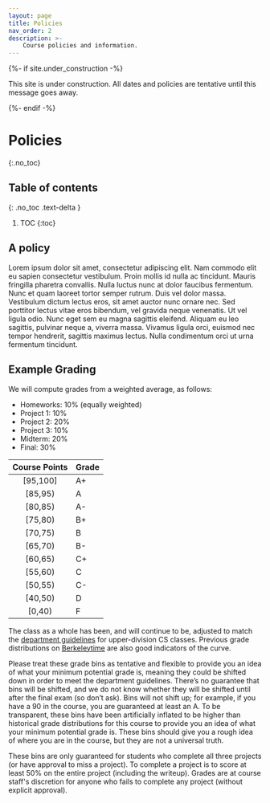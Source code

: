 ```yaml
---
layout: page
title: Policies
nav_order: 2
description: >-
    Course policies and information.
---
```


{%- if site.under_construction -%}
<p class="warning">
This site is under construction. All dates and policies are tentative until this message goes away.
</p>
{%- endif -%}

# Policies
{:.no_toc}

## Table of contents
{: .no_toc .text-delta }

1. TOC
{:toc}

## A policy
Lorem ipsum dolor sit amet, consectetur adipiscing elit. Nam commodo elit eu sapien consectetur vestibulum. Proin mollis id nulla ac tincidunt. Mauris fringilla pharetra convallis. Nulla luctus nunc at dolor faucibus fermentum. Nunc et quam laoreet tortor semper rutrum. Duis vel dolor massa. Vestibulum dictum lectus eros, sit amet auctor nunc ornare nec. Sed porttitor lectus vitae eros bibendum, vel gravida neque venenatis. Ut vel ligula odio. Nunc eget sem eu magna sagittis eleifend. Aliquam eu leo sagittis, pulvinar neque a, viverra massa. Vivamus ligula orci, euismod nec tempor hendrerit, sagittis maximus lectus. Nulla condimentum orci ut urna fermentum tincidunt.

## Example Grading

We will compute grades from a weighted average, as follows:

- Homeworks: 10% (equally weighted)
- Project 1: 10%
- Project 2: 20%
- Project 3: 10%
- Midterm: 20%
- Final: 30%

<div class="col-sm-12 col-md-6">
  <table class="">
    <thead>
      <tr><th align="center">Course Points</th><th>Grade</th></tr>
    </thead>
    <tbody>
      <tr><td align="center">[95,100]</td><td>A+</td></tr>
      <tr><td align="center">[85,95)</td><td>A</td></tr>
      <tr><td align="center">[80,85)</td><td>A-</td></tr>
      <tr><td align="center">[75,80)</td><td>B+</td></tr>
      <tr><td align="center">[70,75)</td><td>B</td></tr>
      <tr><td align="center">[65,70)</td><td>B-</td></tr>
      <tr><td align="center">[60,65)</td><td>C+</td></tr>
      <tr><td align="center">[55,60)</td><td>C</td></tr>
      <tr><td align="center">[50,55)</td><td>C-</td></tr>
      <tr><td align="center">[40,50)</td><td>D</td></tr>
      <tr><td align="center">[0,40)</td><td>F</td></tr>
    </tbody>
  </table>
</div>

The class as a whole has been, and will continue to be, adjusted to match the [department guidelines](https://eecs.berkeley.edu/resources/faculty-staff/academic-personnel/grading-guidelines-undergrad) for upper-division CS classes. Previous grade distributions on [Berkeleytime](https://berkeleytime.com/grades) are also good indicators of the curve.

Please treat these grade bins as tentative and flexible to provide you an idea of what your minimum potential grade is, meaning they could be shifted down in order to meet the department guidelines. There’s no guarantee that bins will be shifted, and we do not know whether they will be shifted until after the final exam (so don’t ask). Bins will not shift up; for example, if you have a 90 in the course, you are guaranteed at least an A. To be transparent, these bins have been artificially inflated to be higher than historical grade distributions for this course to provide you an idea of what your minimum potential grade is. These bins should give you a rough idea of where you are in the course, but they are not a universal truth.

These bins are only guaranteed for students who complete all three projects (or have approval to miss a project). To complete a project is to score at least 50% on the entire project (including the writeup). Grades are at course staff's discretion for anyone who fails to complete any project (without explicit approval).
